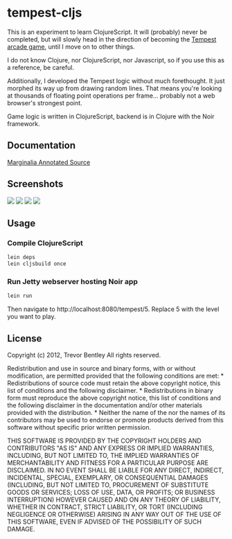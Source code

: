 # tempest-cljs

[tempest-wiki]: <http://en.wikipedia.org/wiki/Tempest_(video_game)>

This is an experiment to learn ClojureScript.  It will (probably) never be completed, but will slowly head in the direction of becoming the [Tempest arcade game][tempest-wiki], until I move on to other things.

I do not know Clojure, nor ClojureScript, nor Javascript, so if you use this as a reference, be careful.

Additionally, I developed the Tempest logic without much forethought.  It just morphed its way up from drawing random lines.  That means you're looking at thousands of floating point operations per frame... probably not a web browser's strongest point.

Game logic is written in ClojureScript, backend is in Clojure with the Noir framework.

## Documentation

[Marginalia Annotated Source](http://mrmekon.github.com/tempest-cljs/)

## Screenshots

<img src="http://cloud.github.com/downloads/mrmekon/tempest-cljs/screenshot-action.png" />

<img src="http://cloud.github.com/downloads/mrmekon/tempest-cljs/screenshot-round.png" />

<img src="http://cloud.github.com/downloads/mrmekon/tempest-cljs/screenshot-flat.png" />

<img src="http://cloud.github.com/downloads/mrmekon/tempest-cljs/screenshot-oblong.png" />

## Usage

### Compile ClojureScript

```bash
lein deps
lein cljsbuild once
```

### Run Jetty webserver hosting Noir app
```bash
lein run
```

Then navigate to http://localhost:8080/tempest/5.  Replace 5 with the level you want to play.

## License

Copyright (c) 2012, Trevor Bentley
All rights reserved.

Redistribution and use in source and binary forms, with or without
modification, are permitted provided that the following conditions are met:
    * Redistributions of source code must retain the above copyright
      notice, this list of conditions and the following disclaimer.
    * Redistributions in binary form must reproduce the above copyright
      notice, this list of conditions and the following disclaimer in the
      documentation and/or other materials provided with the distribution.
    * Neither the name of the <organization> nor the
      names of its contributors may be used to endorse or promote products
      derived from this software without specific prior written permission.

THIS SOFTWARE IS PROVIDED BY THE COPYRIGHT HOLDERS AND CONTRIBUTORS "AS IS" AND
ANY EXPRESS OR IMPLIED WARRANTIES, INCLUDING, BUT NOT LIMITED TO, THE IMPLIED
WARRANTIES OF MERCHANTABILITY AND FITNESS FOR A PARTICULAR PURPOSE ARE
DISCLAIMED. IN NO EVENT SHALL <COPYRIGHT HOLDER> BE LIABLE FOR ANY
DIRECT, INDIRECT, INCIDENTAL, SPECIAL, EXEMPLARY, OR CONSEQUENTIAL DAMAGES
(INCLUDING, BUT NOT LIMITED TO, PROCUREMENT OF SUBSTITUTE GOODS OR SERVICES;
LOSS OF USE, DATA, OR PROFITS; OR BUSINESS INTERRUPTION) HOWEVER CAUSED AND
ON ANY THEORY OF LIABILITY, WHETHER IN CONTRACT, STRICT LIABILITY, OR TORT
(INCLUDING NEGLIGENCE OR OTHERWISE) ARISING IN ANY WAY OUT OF THE USE OF THIS
SOFTWARE, EVEN IF ADVISED OF THE POSSIBILITY OF SUCH DAMAGE.
